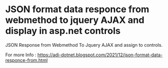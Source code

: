 # JSON format data responce from webmethod to jquery AJAX and display in asp.net controls
JSON Response from Webmethod To Jquery AJAX and assign to controls.


For more Info : https://adi-dotnet.blogspot.com/2021/12/json-format-data-responce-from.html
